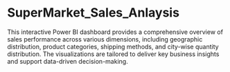 # SuperMarket_Sales_Anlaysis
This interactive Power BI dashboard provides a comprehensive overview of sales performance across various dimensions, including geographic distribution, product categories, shipping methods, and city-wise quantity distribution. The visualizations are tailored to deliver key business insights and support data-driven decision-making.
